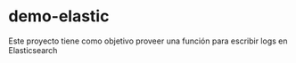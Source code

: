 # demo-elastic
Este proyecto tiene como objetivo proveer una función para escribir logs en Elasticsearch
